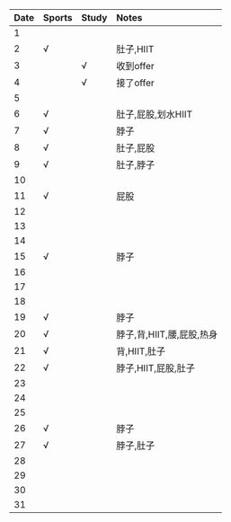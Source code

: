 Date|Sports|Study|Notes
:---------------|:---------------|:---------------|:---------------
1| | | |
2|√| |肚子,HIIT|
3| |√|收到offer|
4| |√|接了offer|
5| | | |
6|√| |肚子,屁股,划水HIIT|
7|√| |脖子|
8|√| |肚子,屁股|
9|√| |肚子,脖子|
10| | | |
11|√| |屁股|
12| | | |
13| | | |
14| | | |
15|√| |脖子|
16| | | |
17| | | |
18| | | |
19|√| |脖子|
20|√| |脖子,背,HIIT,腰,屁股,热身|
21|√| |背,HIIT,肚子|
22|√| |脖子,HIIT,屁股,肚子|
23| | | |
24| | | |
25| | | |
26|√| |脖子|
27|√| |脖子,肚子|
28| | | |
29| | | |
30| | | |
31| | | |
